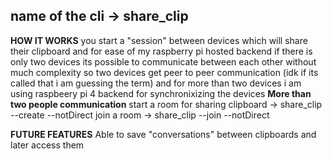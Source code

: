 ## name of the cli -> share_clip

**HOW IT WORKS**
you start a "session" between devices which will share their clipboard and for ease of my raspberry pi hosted backend if there is only two devices its possible to communicate between each other without much complexity so two devices get peer to peer communication (idk if its called that i am guessing the term) and for more than two devices i am using raspbeery pi 4 backend for synchronixizing the devices
**More than two people communication**
start a room for sharing clipboard -> share_clip --create <name> --notDirect
join a room -> share_clip --join <name> --notDirect

**FUTURE FEATURES**
Able to save "conversations" between clipboards and later access them
